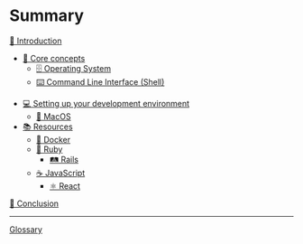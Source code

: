 # Summary

[📖 Introduction](introduction.md)
- [🧠 Core concepts](concepts/index.md)
    - [🗄 Operating System](concepts/os.md)
    - [⌨️ Command Line Interface (Shell)](concepts/shell.md)

<!--
    - [Code Editor (Integrated Development Environment)](concepts/ide.md)
    - [Virtualization (Containers)](concepts/containers-and-virtualization.md)
    - [Version Control](concepts/version-control.md)
    - [Code Review](concepts/code-review.md)
    - [Testing](concepts/testing.md)
-->

- [💻 Setting up your development environment](development-environment/index.md)
    - [🍎 MacOS](development-environment/macos/index.md)
- [📚 Resources](resources/index.md)
    - [🐳 Docker](resources/docker/index.md)
    - [💎 Ruby](resources/ruby/index.md) <!-- Exercism https://exercism.org/docs/using/solving-exercises/working-locally -->
        - [🛤 Rails](resources/ruby/rails.md)
    - [☕️ JavaScript](resources/javascript/index.md)
        - [⚛️ React](resources/javascript/react.md)

[📕 Conclusion](conclusion.md)

---

[Glossary](glossary.md)
